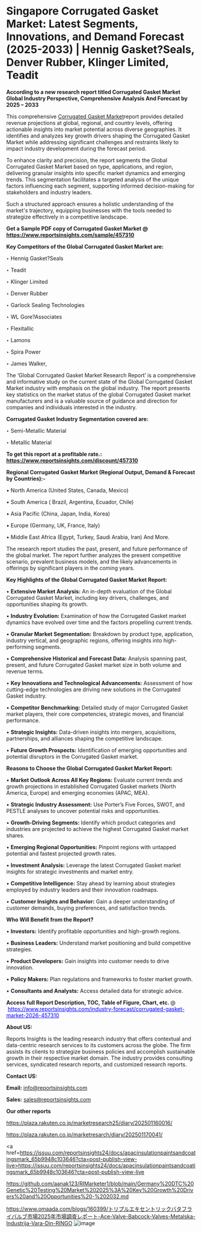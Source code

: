 # Singapore Corrugated Gasket Market: Latest Segments, Innovations, and Demand Forecast (2025-2033) | Hennig Gasket?Seals, Denver Rubber, Klinger Limited, Teadit

<strong>According to a new research report titled Corrugated Gasket Market Global Industry Perspective, Comprehensive Analysis And Forecast by 2025 – 2033</strong>

This comprehensive <a href=https://www.reportsinsights.com/sample/457310>Corrugated Gasket Market</a>report provides detailed revenue projections at global, regional, and country levels, offering actionable insights into market potential across diverse geographies. It identifies and analyzes key growth drivers shaping the Corrugated Gasket Market while addressing significant challenges and restraints likely to impact industry development during the forecast period.

To enhance clarity and precision, the report segments the Global Corrugated Gasket Market based on type, applications, and region, delivering granular insights into specific market dynamics and emerging trends. This segmentation facilitates a targeted analysis of the unique factors influencing each segment, supporting informed decision-making for stakeholders and industry leaders.

Such a structured approach ensures a holistic understanding of the market's trajectory, equipping businesses with the tools needed to strategize effectively in a competitive landscape.

<strong>Get a Sample PDF copy of Corrugated Gasket Market </strong><strong>@<a href=https://www.reportsinsights.com/sample/457310 style=color:#0000ff;> https://www.reportsinsights.com/sample/457310</a></strong></font>

<strong>Key Competitors of the Global Corrugated Gasket Market are:</strong>

‣ Hennig Gasket?Seals

‣ Teadit

‣ Klinger Limited

‣ Denver Rubber

‣ Garlock Sealing Technologies

‣ WL Gore?Associates

‣ Flexitallic

‣ Lamons

‣ Spira Power

‣ James Walker,

The ‘Global Corrugated Gasket Market Research Report’ is a comprehensive and informative study on the current state of the Global Corrugated Gasket Market industry with emphasis on the global industry. The report presents key statistics on the market status of the global Corrugated Gasket market manufacturers and is a valuable source of guidance and direction for companies and individuals interested in the industry.

<strong>Corrugated Gasket Industry Segmentation covered are:</strong>

‣ Semi-Metallic Material

‣ Metallic Material

<strong>To get this report at a profitable rate.: <a href=https://www.reportsinsights.com/discount/457310 style=color:#0000ff;>https://www.reportsinsights.com/discount/457310</a></strong></font>

<strong>Regional Corrugated Gasket Market (Regional Output, Demand &amp; Forecast by Countries):-</strong>

• North America (United States, Canada, Mexico)

• South America ( Brazil, Argentina, Ecuador, Chile)

• Asia Pacific (China, Japan, India, Korea)

• Europe (Germany, UK, France, Italy)

• Middle East Africa (Egypt, Turkey, Saudi Arabia, Iran) And More.

The research report studies the past, present, and future performance of the global market. The report further analyzes the present competitive scenario, prevalent business models, and the likely advancements in offerings by significant players in the coming years.

<strong>Key Highlights of the Global Corrugated Gasket Market Report:</strong>

• <strong>Extensive Market Analysis:</strong> An in-depth evaluation of the Global Corrugated Gasket Market, including key drivers, challenges, and opportunities shaping its growth.

• <strong>Industry Evolution:</strong> Examination of how the Corrugated Gasket market dynamics have evolved over time and the factors propelling current trends.

• <strong>Granular Market Segmentation:</strong> Breakdown by product type, application, industry vertical, and geographic regions, offering insights into high-performing segments.

• <strong>Comprehensive Historical and Forecast Data:</strong> Analysis spanning past, present, and future Corrugated Gasket market size in both volume and revenue terms.

• <strong>Key Innovations and Technological Advancements:</strong> Assessment of how cutting-edge technologies are driving new solutions in the Corrugated Gasket industry.

• <strong>Competitor Benchmarking:</strong> Detailed study of major Corrugated Gasket market players, their core competencies, strategic moves, and financial performance.

• <strong>Strategic Insights:</strong> Data-driven insights into mergers, acquisitions, partnerships, and alliances shaping the competitive landscape.

• <strong>Future Growth Prospects:</strong> Identification of emerging opportunities and potential disruptors in the Corrugated Gasket market.

<strong>Reasons to Choose the Global Corrugated Gasket Market Report:</strong>

• <strong>Market Outlook Across All Key Regions:</strong> Evaluate current trends and growth projections in established Corrugated Gasket markets (North America, Europe) and emerging economies (APAC, MEA).

• <strong>Strategic Industry Assessment:</strong> Use Porter’s Five Forces, SWOT, and PESTLE analyses to uncover potential risks and opportunities.

• <strong>Growth-Driving Segments:</strong> Identify which product categories and industries are projected to achieve the highest Corrugated Gasket market shares.

• <strong>Emerging Regional Opportunities:</strong> Pinpoint regions with untapped potential and fastest projected growth rates.

• <strong>Investment Analysis:</strong> Leverage the latest Corrugated Gasket market insights for strategic investments and market entry.

• <strong>Competitive Intelligence:</strong> Stay ahead by learning about strategies employed by industry leaders and their innovation roadmaps.

• <strong>Customer Insights and Behavior:</strong> Gain a deeper understanding of customer demands, buying preferences, and satisfaction trends.

<strong>Who Will Benefit from the Report?</strong>

• <strong>Investors:</strong> Identify profitable opportunities and high-growth regions.

• <strong>Business Leaders:</strong> Understand market positioning and build competitive strategies.

• <strong>Product Developers:</strong> Gain insights into customer needs to drive innovation.

• <strong>Policy Makers:</strong> Plan regulations and frameworks to foster market growth.

• <strong>Consultants and Analysts:</strong> Access detailed data for strategic advice.
</ul>
<strong>Access full Report Description, TOC, Table of Figure, Chart, etc. </strong>@  <a href=https://www.reportsinsights.com/industry-forecast/corrugated-gasket-market-2026-457310 style=color:#0000ff;>https://www.reportsinsights.com/industry-forecast/corrugated-gasket-market-2026-457310</a></font>

<strong><strong>About US</strong>:</strong>

Reports Insights is the leading research industry that offers contextual and data-centric research services to its customers across the globe. The firm assists its clients to strategize business policies and accomplish sustainable growth in their respective market domain. The industry provides consulting services, syndicated research reports, and customized research reports.

<strong>Contact US:</strong>

<p class=""""><b>Email:</b> <a href=mailto:info@reportsinsights.com>info@reportsinsights.com</a></p>
<p class=""""><b>Sales:</b> <a href=mailto:sales@reportsinsights.com>sales@reportsinsights.com</a></p>

<strong>Our other reports</strong>

<a href=https://plaza.rakuten.co.jp/marketresearch25/diary/202501160016/>https://plaza.rakuten.co.jp/marketresearch25/diary/202501160016/</a>

<a href=https://plaza.rakuten.co.jp/marketresarch/diary/202501170041/>https://plaza.rakuten.co.jp/marketresarch/diary/202501170041/</a>

<a href=https://issuu.com/reportsinsights24/docs/apacinsulationpaintsandcoatingsmark_65b9948c103646?cta=post-publish-view-live>https://issuu.com/reportsinsights24/docs/apacinsulationpaintsandcoatingsmark_65b9948c103646?cta=post-publish-view-live</a>

<a href=https://github.com/aanak123/RIMarketer1/blob/main/Germany%20DTC%20Genetic%20Testing%20Market%202025%3A%20Key%20Growth%20Drivers%20and%20Opportunities%20-%202032.md>https://github.com/aanak123/RIMarketer1/blob/main/Germany%20DTC%20Genetic%20Testing%20Market%202025%3A%20Key%20Growth%20Drivers%20and%20Opportunities%20-%202032.md</a>

<a href=https://www.omaada.com/blogs/160399/トリプルエキセントリックバタフライバルブ市場2025年市場調査レポート-Ace-Valve-Babcock-Valves-Metalska-Industrija-Vara-Din-RINGO>https://www.omaada.com/blogs/160399/トリプルエキセントリックバタフライバルブ市場2025年市場調査レポート-Ace-Valve-Babcock-Valves-Metalska-Industrija-Vara-Din-RINGO</a>
![image](https://github.com/user-attachments/assets/1142209c-e33c-4d84-b1c6-7a859a27b469)
